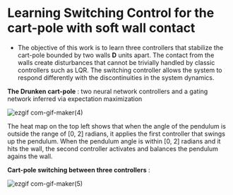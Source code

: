 # Learning Switching Control for the cart-pole with soft wall contact

* The objective of this work is to learn three controllers that stabilize the 
cart-pole bounded by two walls **D** units apart. The contact from the walls create
disturbances that cannot be trivially handled by classic controllers such as LQR. 
The switching controller allows the system to respond differently with the 
discontinuities in the system dynamics. 

**The Drunken cart-pole** : two neural network controllers and a gating network inferred via expectation maximization

![ezgif com-gif-maker(4)](https://user-images.githubusercontent.com/36546726/204888204-78ee491c-4098-4803-b389-630164a51e33.gif)

The heat map on the top left shows that when the angle of the pendulum is outside the range of [0, 2] radians, it applies the first controller that swings up the pendulum. When the pendulum angle is within [0, 2] radians and it hits the wall, the second controller activates and balances the pendulum agains the wall. 

**Cart-pole switching between three controllers** :

![ezgif com-gif-maker(5)](https://user-images.githubusercontent.com/36546726/205130570-09daa14e-28a0-45bc-9892-7eee0de9032a.gif)



